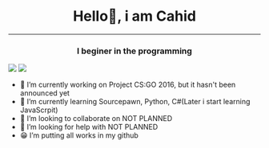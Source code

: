 <h1 align="center"> Hello👋, i am Cahid</h1>
<hr>
<h3 align="center">I beginer in the programming</h3>

<img src="https://komarev.com/ghpvc/?username=zloybik&color=blue">

<img src="https://sarrus.gallerycdn.vsassets.io/extensions/sarrus/sourcepawn-vscode/6.2.0/1696974689822/Microsoft.VisualStudio.Services.Icons.Default">

- 🔭 I’m currently working on Project CS:GO 2016, but it hasn't been announced yet
- 🌱 I’m currently learning Sourcepawn, Python, C#(Later i start learning JavaScrpit)
- 👯 I’m looking to collaborate on NOT PLANNED
- 🤔 I’m looking for help with NOT PLANNED
- :grin: I’m putting all works in my github
